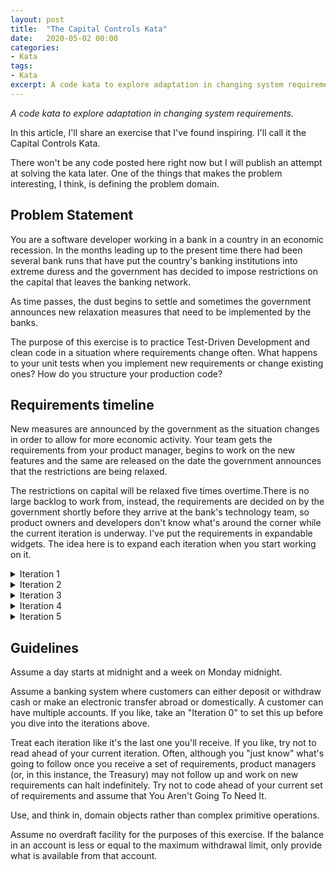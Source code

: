```yaml
---
layout: post
title:  "The Capital Controls Kata"
date:   2020-05-02 00:00
categories:
- Kata
tags:
- Kata
excerpt: A code kata to explore adaptation in changing system requirements.
---
```


*A code kata to explore adaptation in changing system requirements.*

In this article, I'll share an exercise that I've found inspiring. I'll call it the Capital Controls Kata.

There won't be any code posted here right now but I will publish an attempt at solving the kata later. One of the things that makes the problem interesting, I think, is defining the problem domain.

## Problem Statement

You are a software developer working in a bank in a country in an economic recession. In the months leading up to the present time there had been several bank runs that have put the country's banking institutions into extreme duress and the government has decided to impose restrictions on the capital that leaves the banking network.

As time passes, the dust begins to settle and sometimes the government announces new relaxation measures that need to be implemented by the banks.

The purpose of this exercise is to practice Test-Driven Development and clean code in a situation where requirements change often. What happens to your unit tests when you implement new requirements or change existing ones? How do you structure your production code?

## Requirements timeline 

New measures are announced by the government as the situation changes in order to allow for more economic activity. Your team gets the requirements from your product manager, begins to work on the new features and the same are released on the date the government announces that the restrictions are being relaxed.

The restrictions on capital will be relaxed five times overtime.There is no large backlog to work from, instead, the requirements are decided on by the government shortly before they arrive at the bank's technology team, so product owners and developers don't know what's around the corner while the current iteration is underway. I've put the requirements in expandable widgets. The idea here is to expand each iteration when you start working on it.

<details>
  <summary>Iteration 1</summary>
  <h3>Iteration 1</h3>     
  A customer can withdraw up to $60 per day from each bank account. If they have more than one account with one institution, they can withdraw $60 per day from each one of them.<br/>
  Only domestic electronic bank transfers are permitted (any amount).
  <ul>
    <li>
      If a customer fails to withdraw the whole daily $60 allowance, that does not "roll over" to the next day. Only up to $60 per account can be withdrawn on any day.
    </li>
  </ul>
 
</details>
<details>
  <summary>Iteration 2</summary>
  <h3>Iteration 2</h3>
  Months pass by and the effect of the capital restrictions are felt by the people in the country who are unable to conduct daily business beyond the basics. The government has decided to relax some of its restrictions and you are now called to make the following change:
  <ul>
    <li>
    The daily amount of $60 per day can now be rolled over to the next day, up to a week. That is, one can withdraw cash less than or equal to $420 per week. If less than that amount is drawn out, the remaining cash does not roll over to the next week.
    </li>
  </ul>
</details>
<details>
  <summary>Iteration 3</summary>
  <h3>Iteration 3</h3>
  Several more months pass by and the local market has started moving again albeit not as fast as desired. The government decides to relax its restrictions on capital even more:
<ul>
  <li>
    Up to $500 per week is allowed to be electronically transferred abroad from an account. This is not in addition to the cash that can be withdrawn from that same account. If $420 have already left the account, no electronic transfer can take place until the withdrawal allowance is renewed next week. If $500 are transfered abroad, no cash withdrawal can take place until the limit is reset next week. There can be combinations of the two but it always has to be either $420 in cash or electronic transfers abroad summing up to $500 maximum.
  </li>
</ul>
</details>
<details>
  <summary>Iteration 4</summary>
  <h3>Iteration 4</h3>
    As people have been taking money out continuously since the capital controls were imposed, the banks are growing short of cash flow and the government wants to give an incentive for people to put money back into the banks. You now need to change your code to do the following:
  <ul>
  <li>
    Any money deposited to bank accounts is free of any restrictions. Money that's already there is still subject to restrictions.  
  </li>
</ul>
</details>
<details>
  <summary>Iteration 5</summary>
  <h3>Iteration 5</h3>
  Lastly, the government wants to apply this additional relaxation:
<ul>
  <li>
    The weekly $420 cash withdrawal limit is raised to a bi-weekly $840. No roll-overs. This does not apply to electronic transfers abroad which remain at $500 per week. Again, these electronic transfers come off the cash withdrawal allowance and vice versa.
  </li>
</ul>
</details>

## Guidelines

Assume a day starts at midnight and a week on Monday midnight.

Assume a banking system where customers can either deposit or withdraw cash or make an electronic transfer abroad or domestically. A customer can have multiple accounts. If you like, take an "Iteration 0" to set this up before you dive into the iterations above.

Treat each iteration like it's the last one you'll receive. If you like, try not to read ahead of your current iteration. Often, although you "just know" what's going to follow once you receive a set of requirements, product managers (or, in this instance, the Treasury) may not follow up and work on new requirements can halt indefinitely. Try not to code ahead of your current set of requirements and assume that You Aren't Going To Need It.

Use, and think in, domain objects rather than complex primitive operations.

Assume no overdraft facility for the purposes of this exercise. If the balance in an account is less or equal to the maximum withdrawal limit, only provide what is available from that account.